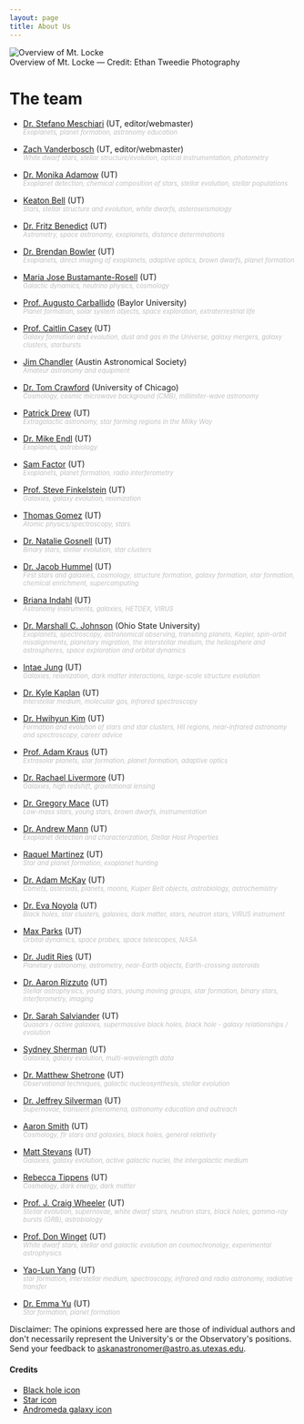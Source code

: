 ```yaml
---
layout: page
title: About Us
---
```

<style>
ul em {
display:block;
color:silver;
font-size:0.7rem;
}
</style>
<div class="image">
<img src="../img/mcdonaldobservatory.jpg" alt="Overview of Mt. Locke">
<div class="caption">Overview of Mt. Locke &mdash; Credit: Ethan Tweedie Photography</div>
</div>

# The team
* [Dr. Stefano Meschiari](/byauthor/?author=Stefano+Meschiari) (UT, editor/webmaster) *Exoplanets, planet formation, astronomy education*
* [Zach Vanderbosch](/byauthor/?author=Zach+Vanderbosch) (UT, editor/webmaster) *White dwarf stars, stellar structure/evolution, optical instrumentation, photometry*

* [Dr. Monika Adamow](/byauthor/?author=Monika+Adamow) (UT) *Exoplanet detection, chemical composition of stars, stellar evolution, stellar populations*
* [Keaton Bell](/byauthor/?author=Keaton+Bell) (UT) *Stars, stellar structure and evolution, white dwarfs, asteroseismology*
* [Dr. Fritz Benedict](/byauthor/?author=Fritz+Benedict) (UT) *Astrometry, space astronomy, exoplanets, distance determinations*
* [Dr. Brendan Bowler](/byauthor/?author=Brendan+Bowler) (UT) *Exoplanets, direct imaging of exoplanets, adaptive optics, brown dwarfs, planet formation*
* [Maria Jose Bustamante-Rosell](/byauthor/?author=Maria+Bustamante) (UT) *Galactic dynamics, neutrino physics, cosmology*
* [Prof. Augusto Carballido](/byauthor/?author=Augusto+Carballido) (Baylor University) *Planet formation, solar system objects, space exploration, extraterrestrial life*
* [Prof. Caitlin Casey](/byauthor/?author=Caitlin+Casey) (UT) *Galaxy formation and evolution, dust and gas in the Universe, galaxy mergers, galaxy clusters, starbursts*
* [Jim Chandler](/byauthor/?author=Jim+Chandler) (Austin Astronomical Society) *Amateur astronomy and equipment*
* [Dr. Tom Crawford](/byauthor/?author=Tom+Crawford) (University of Chicago) *Cosmology, cosmic microwave background (CMB), millimiter-wave astronomy*
* [Patrick Drew](/byauthor/?author=Patrick+Drew) (UT) *Extragalactic astronomy, star forming regions in the Milky Way*
* [Dr. Mike Endl](/byauthor/?author=Mike+Endl) (UT) *Exoplanets, astrobiology*
* [Sam Factor](/byauthor/?author=Sam+Factor) (UT) *Exoplanets, planet formation, radio interferometry*
* [Prof. Steve Finkelstein](/byauthor/?author=Steve+Finkelstein) (UT) *Galaxies, galaxy evolution, reionization*
* [Thomas Gomez](/byauthor/?author=Thomas+Gomez) (UT) *Atomic physics/spectroscopy, stars*
* [Dr. Natalie Gosnell](/byauthor/?author=Natalie+Gosnell) (UT) *Binary stars, stellar evolution, star clusters*
* [Dr. Jacob Hummel](/byauthor/?author=Jacob+Hummel) (UT) *First stars and galaxies, cosmology, structure formation, galaxy formation, star formation, chemical enrichment, supercomputing*
* [Briana Indahl](/byauthor/?author=Briana+Indahl) (UT) *Astronomy instruments, galaxies, HETDEX, VIRUS*
* [Dr. Marshall C. Johnson](/byauthor/?author=Marshall+Johnson) (Ohio State University) *Exoplanets, spectroscopy, astronomical observing, transiting planets, Kepler, spin-orbit misalignments, planetary migration, the interstellar medium, the heliosphere and astrospheres, space exploration and orbital dynamics*
* [Intae Jung](/byauthor/?author=Intae+Jung) (UT) *Galaxies, reionization, dark matter interactions, large-scale structure evolution*
* [Dr. Kyle Kaplan](/byauthor/?author=Kyle+Kaplan) (UT) *Interstellar medium, molecular gas, infrared spectroscopy*
* [Dr. Hwihyun Kim](/byauthor/?author=Hwihyun+Kim) (UT) *Formation and evolution of stars and star clusters, HII regions, near-infrared astronomy and spectroscopy, career advice*
* [Prof. Adam Kraus](/byauthor/?author=Adam+Kraus) (UT) *Extrasolar planets, star formation, planet formation, adaptive optics*
* [Dr. Rachael Livermore](/byauthor/?author=Rachael+Livermore) (UT) *Galaxies, high redshift, gravitational lensing*
* [Dr. Gregory Mace](/byauthor/?author=Gregory+Mace) (UT) *Low-mass stars, young stars, brown dwarfs, instrumentation*
* [Dr. Andrew Mann](/byauthor/?author=Andrew+Mann) (UT) *Exoplanet detection and characterization, Stellar Host Properties* 
* [Raquel Martinez](/byauthor/?author=Raquel+Martinez) (UT) *Star and planet formation, exoplanet hunting*
* [Dr. Adam McKay](/byauthor/?author=Adam+McKay) (UT) *Comets, asteroids, planets, moons, Kuiper Belt objects, astrobiology, astrochemistry*
* [Dr. Eva Noyola](/byauthor/?author=Eva+Noyola) (UT) *Black holes, star clusters, galaxies, dark matter, stars, neutron stars, VIRUS instrument*
* [Max Parks](/byauthor?author=Max+Parks) (UT) *Orbital dynamics, space probes, space telescopes, NASA*
* [Dr. Judit Ries](/byauthor/?author=Judit+Ries) (UT) *Planetary astronomy, astrometry, near-Earth objects, Earth-crossing asteroids*
* [Dr. Aaron Rizzuto](/byauthor/?author=Aaron+Rizzuto) (UT) *Stellar astrophysics, young stars, young moving groups, star formation, binary stars, interferometry, imaging*
* [Dr. Sarah Salviander](/byauthor/?author=Sarah+Salviander) (UT) *Quasars / active galaxies, supermassive black holes, black hole - galaxy relationships / evolution*
* [Sydney Sherman](/byauthor/?author=Sydney+Sherman) (UT) *Galaxies, galaxy evolution, multi-wavelength data*
* [Dr. Matthew Shetrone](/byauthor/?author=Matthew+Shetrone) (UT) *Observational techniques, galactic nucleosynthesis, stellar evolution*
* [Dr. Jeffrey Silverman](/byauthor/?author=Jeffrey+Silverman) (UT) *Supernovae, transient phenomena, astronomy education and outreach*
* [Aaron Smith](/byauthor/?author=Aaron+Smith) (UT) *Cosmology, fir stars and galaxies, black holes, general relativity*
* [Matt Stevans](/byauthor/?author=Matt+Stevans) (UT) *Galaxies, galaxy evolution, active galactic nuclei, the intergalactic medium*
* [Rebecca Tippens](/byauthor/?author=Rebecca+Tippens) (UT) *Cosmology, dark energy, dark matter*
* [Prof. J. Craig Wheeler](/byauthor/?author=J.+Craig+Wheeler) (UT) *Stellar evolution, supernovae, white dwarf stars, neutron stars, black holes, gamma-ray bursts (GRB), astrobiology*
* [Prof. Don Winget](/byauthor/?author=Don+Winget) (UT) *White dwarf stars, stellar and galactic evolution an cosmochronolgy, experimental astrophysics*
* [Yao-Lun Yang](/byauthor/?author=Yao-Lun+Yang) (UT) *star formation, interstellar medium, spectroscopy, infrared and radio astronomy, radiative transfer*
* [Dr. Emma Yu](/byauthor/?author=Emma+Yu) (UT) *Star formation, planet formation*

Disclaimer: The opinions expressed here are those of individual authors and don't necessarily represent the University's or the Observatory's positions. Send your feedback to [askanastronomer@astro.as.utexas.edu](mailto:askanastronomer@astro.as.utexas.edu).


#### Credits
- [Black hole icon](http://www.nasa.gov/mission_pages/nustar/multimedia/pia16695.html)
- [Star icon](http://www.spacetelescope.org/images/html/heic0516b.html)
- [Andromeda galaxy icon](https://en.wikipedia.org/wiki/Andromeda_Galaxy#/media/File:Andromeda_Galaxy_(with_h-alpha).jpg)
